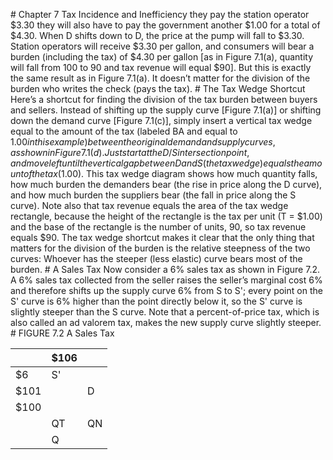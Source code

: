 \# Chapter 7 Tax Incidence and Inefficiency they pay the station operator $3.30 they will also have to pay the government another $1.00 for a total of $4.30. When D shifts down to D, the price at the pump will fall to $3.30. Station operators will receive $3.30 per gallon, and consumers will bear a burden (including the tax) of $4.30 per gallon \[as in Figure 7.1(a), quantity will fall from 100 to 90 and tax revenue will equal $90]. But this is exactly the same result as in Figure 7.1(a). It doesn’t matter for the division of the burden who writes the check (pays the tax). # The Tax Wedge Shortcut Here’s a shortcut for finding the division of the tax burden between buyers and sellers. Instead of shifting up the supply curve \[Figure 7.1(a)] or shifting down the demand curve \[Figure 7.1(c)], simply insert a vertical tax wedge equal to the amount of the tax (labeled BA and equal to $1.00 in this example) between the original demand and supply curves, as shown in Figure 7.1(d). Just start at the D/S intersection point, and move left until the vertical gap between D and S (the tax wedge) equals the amount of the tax ($1.00). This tax wedge diagram shows how much quantity falls, how much burden the demanders bear (the rise in price along the D curve), and how much burden the suppliers bear (the fall in price along the S curve). Note also that tax revenue equals the area of the tax wedge rectangle, because the height of the rectangle is the tax per unit (T = $1.00) and the base of the rectangle is the number of units, 90, so tax revenue equals $90. The tax wedge shortcut makes it clear that the only thing that matters for the division of the burden is the relative steepness of the two curves: Whoever has the steeper (less elastic) curve bears most of the burden. # A Sales Tax Now consider a 6% sales tax as shown in Figure 7.2. A 6% sales tax collected from the seller raises the seller’s marginal cost 6% and therefore shifts up the supply curve 6% from S to S'; every point on the S' curve is 6% higher than the point directly below it, so the S' curve is slightly steeper than the S curve. Note that a percent-of-price tax, which is also called an ad valorem tax, makes the new supply curve slightly steeper. # FIGURE 7.2 A Sales Tax

|      | $106 |    |
| ---- | ---- | -- |
| $6   | S'   |    |
| $101 |      | D  |
| $100 |      |    |
|      | QT   | QN |
|      | Q    |    |
